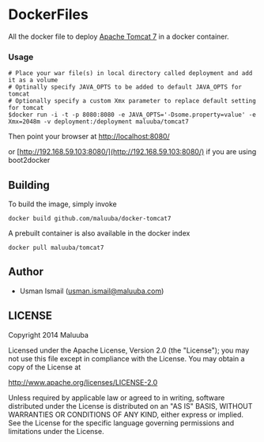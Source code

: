 DockerFiles
===========

All the docker file to deploy [Apache Tomcat 7](http://tomcat.apache.org/download-70.cgi) in a docker container.

### Usage

```
# Place your war file(s) in local directory called deployment and add it as a volume 
# Optinally specify JAVA_OPTS to be added to default JAVA_OPTS for tomcat
# Optionally specify a custom Xmx parameter to replace default setting for tomcat
$docker run -i -t -p 8080:8080 -e JAVA_OPTS='-Dsome.property=value' -e Xmx=2048m -v deployment:/deployment maluuba/tomcat7
```
Then point your browser at [http://localhost:8080/](http://localhost:8080/)

or [http://192.168.59.103:8080/](http://192.168.59.103:8080/) if you are using boot2docker

## Building

To build the image, simply invoke

    docker build github.com/maluuba/docker-tomcat7

A prebuilt container is also available in the docker index

    docker pull maluuba/tomcat7
    
## Author

  * Usman Ismail (<usman.ismail@maluuba.com>)

## LICENSE

Copyright 2014 Maluuba

Licensed under the Apache License, Version 2.0 (the "License");
you may not use this file except in compliance with the License.
You may obtain a copy of the License at

  http://www.apache.org/licenses/LICENSE-2.0

Unless required by applicable law or agreed to in writing, software
distributed under the License is distributed on an "AS IS" BASIS,
WITHOUT WARRANTIES OR CONDITIONS OF ANY KIND, either express or implied.
See the License for the specific language governing permissions and
limitations under the License.
    
